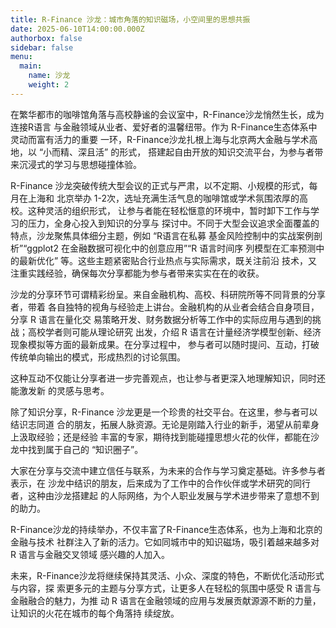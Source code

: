 ```yaml
---
title: R-Finance 沙龙：城市角落的知识磁场，小空间里的思想共振
date: 2025-06-10T14:00:00.000Z
authorbox: false
sidebar: false
menu:
  main:
    name: 沙龙
    weight: 2
---
```


在繁华都市的咖啡馆角落与高校静谧的会议室中，R-Finance沙龙悄然生长，成为连接R语言
与金融领域从业者、爱好者的温馨纽带。作为 R-Finance生态体系中灵动而富有活力的重要
一环，R-Finance沙龙扎根上海与北京两大金融与学术高地，以 “小而精、深且活” 的形式，
搭建起自由开放的知识交流平台，为参与者带来沉浸式的学习与思想碰撞体验。

R-Finance 沙龙突破传统大型会议的正式与严肃，以不定期、小规模的形式，每月在上海和
北京举办 1-2次，选址充满生活气息的咖啡馆或学术氛围浓厚的高校。这种灵活的组织形式，
让参与者能在轻松惬意的环境中，暂时卸下工作与学习的压力，全身心投入到知识的分享与
探讨中。不同于大型会议追求全面覆盖的特点，沙龙聚焦具体细分主题，例如 “R语言在私募
基金风险控制中的实战案例剖析”“ggplot2 在金融数据可视化中的创意应用”“R 语言时间序
列模型在汇率预测中的最新优化” 等。这些主题紧密贴合行业热点与实际需求，既关注前沿
技术，又注重实践经验，确保每次分享都能为参与者带来实实在在的收获。

沙龙的分享环节可谓精彩纷呈。来自金融机构、高校、科研院所等不同背景的分享者，带着
各自独特的视角与经验走上讲台。金融机构的从业者会结合自身项目，分享 R 语言在量化交
易策略开发、财务数据分析等工作中的实际应用与遇到的挑战；高校学者则可能从理论研究
出发，介绍 R 语言在计量经济学模型创新、经济现象模拟等方面的最新成果。在分享过程中，
参与者可以随时提问、互动，打破传统单向输出的模式，形成热烈的讨论氛围。

这种互动不仅能让分享者进一步完善观点，也让参与者更深入地理解知识，同时还能激发新
的灵感与思考。

除了知识分享，R-Finance 沙龙更是一个珍贵的社交平台。在这里，参与者可以结识志同道
合的朋友，拓展人脉资源。无论是刚踏入行业的新手，渴望从前辈身上汲取经验；还是经验
丰富的专家，期待找到能碰撞思想火花的伙伴，都能在沙龙中找到属于自己的 “知识圈子”。

大家在分享与交流中建立信任与联系，为未来的合作与学习奠定基础。许多参与者表示，在
沙龙中结识的朋友，后来成为了工作中的合作伙伴或学术研究的同行者，这种由沙龙搭建起
的人际网络，为个人职业发展与学术进步带来了意想不到的助力。

R-Finance沙龙的持续举办，不仅丰富了R-Finance生态体系，也为上海和北京的金融与技术
社群注入了新的活力。它如同城市中的知识磁场，吸引着越来越多对 R 语言与金融交叉领域
感兴趣的人加入。

未来，R-Finance沙龙将继续保持其灵活、小众、深度的特色，不断优化活动形式与内容，探
索更多元的主题与分享方式，让更多人在轻松的氛围中感受 R 语言与金融融合的魅力，为推
动 R 语言在金融领域的应用与发展贡献源源不断的力量，让知识的火花在城市的每个角落持
续绽放。
